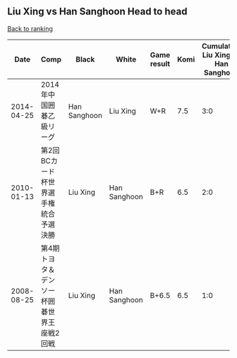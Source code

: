 ## Liu Xing vs Han Sanghoon Head to head

[Back to ranking](../../index.md)




| **Date** | **Comp** | **Black** | **White** | **Game result** | **Komi** | **Cumulative Liu Xing vs Han Sanghoon** | **Liu Xing streak** | **Han Sanghoon streak** | 
| --- | --- | --- | --- | --- | --- | --- | --- | --- |
| 2014-04-25 | 2014年中国囲碁乙級リーグ | Han Sanghoon | Liu Xing | W+R | 7.5 | 3:0 | 3 | 0 | 
| 2010-01-13 | 第2回BCカード杯世界選手権統合予選決勝 | Liu Xing | Han Sanghoon | B+R | 6.5 | 2:0 | 2 | 0 | 
| 2008-08-25 | 第4期トヨタ＆デンソー杯囲碁世界王座戦2回戦 | Liu Xing | Han Sanghoon | B+6.5 | 6.5 | 1:0 | 1 | 0 |




